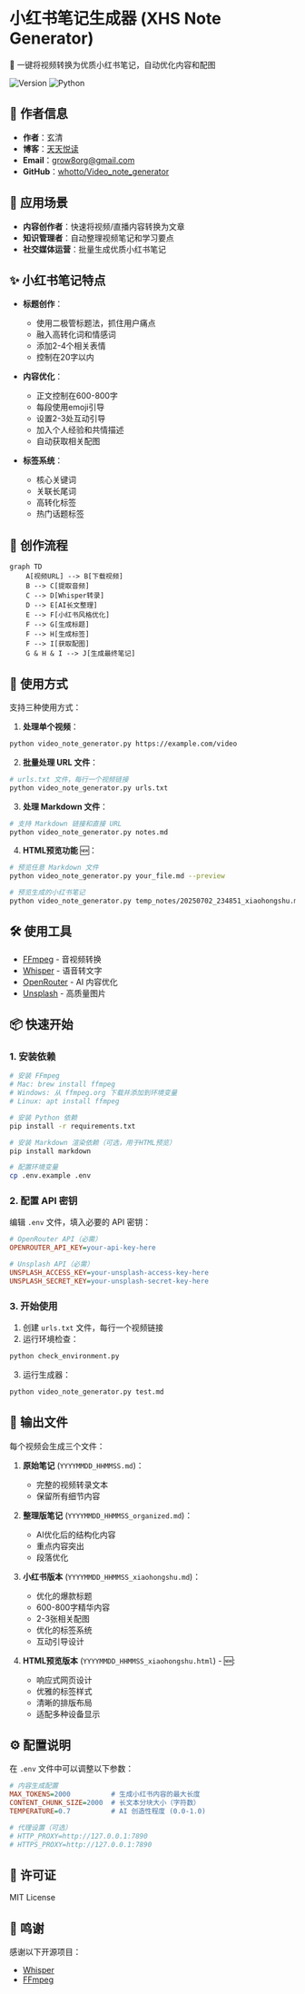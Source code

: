 # 小红书笔记生成器 (XHS Note Generator)

🎥 一键将视频转换为优质小红书笔记，自动优化内容和配图

![Version](https://img.shields.io/badge/version-1.0.0-blue.svg)
![Python](https://img.shields.io/badge/python-3.8+-green.svg)

## 👤 作者信息

- **作者**：玄清
- **博客**：[天天悦读](https://blog.example.com)
- **Email**：grow8org@gmail.com
- **GitHub**：[whotto/Video_note_generator](https://github.com/whotto/Video_note_generator)

## 🎯 应用场景

- **内容创作者**：快速将视频/直播内容转换为文章
- **知识管理者**：自动整理视频笔记和学习要点
- **社交媒体运营**：批量生成优质小红书笔记

## ✨ 小红书笔记特点

- **标题创作**：
  - 使用二极管标题法，抓住用户痛点
  - 融入高转化词和情感词
  - 添加2-4个相关表情
  - 控制在20字以内

- **内容优化**：
  - 正文控制在600-800字
  - 每段使用emoji引导
  - 设置2-3处互动引导
  - 加入个人经验和共情描述
  - 自动获取相关配图

- **标签系统**：
  - 核心关键词
  - 关联长尾词
  - 高转化标签
  - 热门话题标签

## 🔄 创作流程

```mermaid
graph TD
    A[视频URL] --> B[下载视频]
    B --> C[提取音频]
    C --> D[Whisper转录]
    D --> E[AI长文整理]
    E --> F[小红书风格优化]
    F --> G[生成标题]
    F --> H[生成标签]
    F --> I[获取配图]
    G & H & I --> J[生成最终笔记]
```

## 🚀 使用方式

支持三种使用方式：

1. **处理单个视频**：
```bash
python video_note_generator.py https://example.com/video
```

2. **批量处理 URL 文件**：
```bash
# urls.txt 文件，每行一个视频链接
python video_note_generator.py urls.txt
```

3. **处理 Markdown 文件**：
```bash
# 支持 Markdown 链接和直接 URL
python video_note_generator.py notes.md
```

4. **HTML预览功能** 🆕：
```bash
# 预览任意 Markdown 文件
python video_note_generator.py your_file.md --preview

# 预览生成的小红书笔记
python video_note_generator.py temp_notes/20250702_234851_xiaohongshu.md --preview
```

## 🛠️ 使用工具

- [FFmpeg](https://ffmpeg.org/) - 音视频转换
- [Whisper](https://github.com/openai/whisper) - 语音转文字
- [OpenRouter](https://openrouter.ai/) - AI 内容优化
- [Unsplash](https://unsplash.com/) - 高质量图片

## 📦 快速开始

### 1. 安装依赖

```bash
# 安装 FFmpeg
# Mac: brew install ffmpeg
# Windows: 从 ffmpeg.org 下载并添加到环境变量
# Linux: apt install ffmpeg

# 安装 Python 依赖
pip install -r requirements.txt

# 安装 Markdown 渲染依赖（可选，用于HTML预览）
pip install markdown

# 配置环境变量
cp .env.example .env
```

### 2. 配置 API 密钥

编辑 `.env` 文件，填入必要的 API 密钥：
```ini
# OpenRouter API（必需）
OPENROUTER_API_KEY=your-api-key-here

# Unsplash API（必需）
UNSPLASH_ACCESS_KEY=your-unsplash-access-key-here
UNSPLASH_SECRET_KEY=your-unsplash-secret-key-here
```

### 3. 开始使用

1. 创建 `urls.txt` 文件，每行一个视频链接
2. 运行环境检查：
```bash
python check_environment.py
```
3. 运行生成器：
```bash
python video_note_generator.py test.md
```

## 📄 输出文件

每个视频会生成三个文件：

1. **原始笔记** (`YYYYMMDD_HHMMSS.md`)：
   - 完整的视频转录文本
   - 保留所有细节内容

2. **整理版笔记** (`YYYYMMDD_HHMMSS_organized.md`)：
   - AI优化后的结构化内容
   - 重点内容突出
   - 段落优化

3. **小红书版本** (`YYYYMMDD_HHMMSS_xiaohongshu.md`)：
   - 优化的爆款标题
   - 600-800字精华内容
   - 2-3张相关配图
   - 优化的标签系统
   - 互动引导设计

4. **HTML预览版本** (`YYYYMMDD_HHMMSS_xiaohongshu.html`) - 🆕:
   - 响应式网页设计
   - 优雅的标签样式
   - 清晰的排版布局
   - 适配多种设备显示

## ⚙️ 配置说明

在 `.env` 文件中可以调整以下参数：

```ini
# 内容生成配置
MAX_TOKENS=2000          # 生成小红书内容的最大长度
CONTENT_CHUNK_SIZE=2000  # 长文本分块大小（字符数）
TEMPERATURE=0.7          # AI 创造性程度 (0.0-1.0)

# 代理设置（可选）
# HTTP_PROXY=http://127.0.0.1:7890
# HTTPS_PROXY=http://127.0.0.1:7890
```

## 📄 许可证

MIT License

## 🙏 鸣谢

感谢以下开源项目：
- [Whisper](https://github.com/openai/whisper)
- [FFmpeg](https://ffmpeg.org/)
